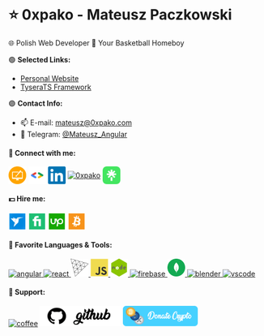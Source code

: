 # ⭐ 0xpako - Mateusz Paczkowski
🌐 Polish Web Developer
🏀 Your Basketball Homeboy

🟢 **Selected Links:**

- [Personal Website](https://0xpako.com/)
- [TyseraTS Framework](https://github.com/0xpako/TyseraTS)

🟣 **Contact Info:**

- 📫 E-mail: mateusz@0xpako.com
- 💬 Telegram: [@Mateusz_Angular](https://t.me/Mateusz_Angular)

<h4 align="left">📧 Connect with me:</h4>
<p align="left">
<a href="https://0xpako.com/" target="blank"><img align="center" src="https://raw.githubusercontent.com/0xpako/0xpako/main/images/pop.png" alt="portfolio" height="35" width="35" /></a>
<a href="https://g.dev/0xpako" target="blank"><img align="center" src="https://raw.githubusercontent.com/0xpako/0xpako/main/images/googledev.png" alt="googledev" height="35" width="35" /></a>
<a href="https://linkedin.com/in/paczkowski" target="blank"><img align="center" src="https://raw.githubusercontent.com/0xpako/0xpako/main/images/LinkedIn_logo_initials.png.webp" alt="paczkowski" height="35" width="35" /></a>
<a href="https://www.leetcode.com/0xpako" target="blank"><img align="center" src="https://raw.githubusercontent.com/rahuldkjain/github-profile-readme-generator/master/src/images/icons/Social/leet-code.svg" alt="0xpako" height="35" width="35" /></a>
<a href="https://linktr.ee/0xpako" target="blank"><img align="center" src="https://raw.githubusercontent.com/0xpako/0xpako/main/images/linktreepic2.png" alt="linktree" height="35" width="35" /></a>
</p>

<h4 align="left">💵 Hire me:</h4>
<p align="left">
<a href="https://www.freelancer.com/u/mat0xpako" target="blank"><img align="center" src="https://raw.githubusercontent.com/0xpako/0xpako/main/images/icfreelancer.png" alt="freelancer" height="35" width="35" /></a>
<a href="https://www.fiverr.com/mat0xpako" target="blank"><img align="center" src="https://raw.githubusercontent.com/0xpako/0xpako/main/images/icfiverr.png" alt="fiverr" height="35" width="35" /></a>
<a href="https://www.upwork.com/freelancers/~0120b0c916c2a72d38" target="blank"><img align="center" src="https://raw.githubusercontent.com/0xpako/0xpako/main/images/icupwork.png" alt="upwork" height="35" width="35" /></a>
<a href="https://bitcoin.0xpako.com/" target="blank"><img align="center" src="https://raw.githubusercontent.com/0xpako/0xpako/main/images/icBitcoin.png" alt="crypto" height="35" width="35" /></a>
</p>

<h4 align="left">🍒 Favorite Languages & Tools:</h4>
<p align="left"> <a href="https://angular.io" target="_blank" rel="noreferrer"> <img src="https://angular.io/assets/images/logos/angular/angular.svg" alt="angular" width="35" height="35"/> </a> <a href="https://reactjs.org/" target="_blank" rel="noreferrer"> <img src="https://reactnative.dev/img/header_logo.svg" alt="react" width="35" height="35"/> </a> <a href="https://threejs.org/" target="_blank" rel="noreferrer"> <img src="https://raw.githubusercontent.com/0xpako/0xpako/main/images/threejs100.png" alt="three" width="35" height="35"/> </a> <a href="https://developer.mozilla.org/en-US/docs/Web/JavaScript" target="_blank" rel="noreferrer"> <img src="https://raw.githubusercontent.com/devicons/devicon/master/icons/javascript/javascript-original.svg" alt="javascript" width="35" height="35"/> </a> <a href="https://nodejs.org" target="_blank" rel="noreferrer"> <img src="https://raw.githubusercontent.com/0xpako/0xpako/main/images/node.png" alt="nodejs" width="35" height="35"/> </a> <a href="https://firebase.google.com/" target="_blank" rel="noreferrer"> <img src="https://www.vectorlogo.zone/logos/firebase/firebase-icon.svg" alt="firebase" width="35" height="35"/> </a> <a href="https://www.mongodb.com/" target="_blank" rel="noreferrer"> <img src="https://raw.githubusercontent.com/0xpako/0xpako/main/images/mongodb-svgrepo-com.svg" alt="mongodb" width="35" height="35"/> </a> <a href="https://www.blender.org/" target="_blank" rel="noreferrer"> <img src="https://download.blender.org/branding/community/blender_community_badge_white.svg" alt="blender" width="35" height="35"/> </a> <a href="https://code.visualstudio.com/" target="_blank" rel="noreferrer"> <img src="https://upload.wikimedia.org/wikipedia/commons/9/9a/Visual_Studio_Code_1.35_icon.svg" alt="vscode" width="35" height="35"/> </a></p>

<h4 align="left">🧡 Support:</h4>
<p><a href="https://www.buymeacoffee.com/0xpako"> <img src="https://cdn.buymeacoffee.com/buttons/v2/default-yellow.png" height="40" width="160" alt="coffee" /></a> <a href="https://github.com/sponsors/0xpako/"> <img src="https://raw.githubusercontent.com/0xpako/0xpako/main/images/githubsponsor.svg" height="40" width="160" alt="github-sponsor" /></a> <a href="https://bitcoin.0xpako.com/"> <img src="https://raw.githubusercontent.com/0xpako/0xpako/main/images/DonateBet.png" height="40" width="148" alt="crypto" /></a></p>

<!--
Resources to be used later probably :D

<h4 align="left">Most Used Languages (Github):</h4>
<img align="left" src="https://github-readme-stats.vercel.app/api/top-langs/?username=0xpako&theme=github_dark&show_icons=true&hide_border=true&layout=compact&langs_count=6" alt="Top languages"/>

<p align="left"> <a href="https://github.com/ryo-ma/github-profile-trophy"><img src="https://github-profile-trophy.vercel.app/?username=0xpako" alt="0xpako" /></a> </p>
-->
